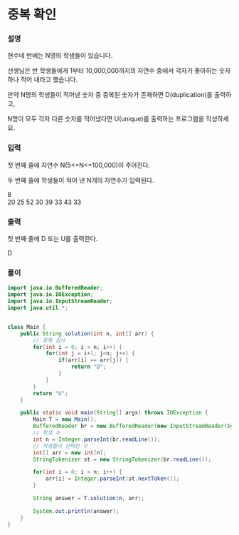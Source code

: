 # 중복 확인
### 설명
현수네 반에는 N명의 학생들이 있습니다.

선생님은 반 학생들에게 1부터 10,000,000까지의 자연수 중에서 각자가 좋아하는 숫자 하나 적어 내라고 했습니다.

만약 N명의 학생들이 적어낸 숫자 중 중복된 숫자가 존재하면 D(duplication)를 출력하고,

N명이 모두 각자 다른 숫자를 적어냈다면 U(unique)를 출력하는 프로그램을 작성하세요.
### 입력
첫 번째 줄에 자연수 N(5<=N<=100,000)이 주어진다.

두 번째 줄에 학생들이 적어 낸 N개의 자연수가 입력된다.
<p>8<br>
20 25 52 30 39 33 43 33
</p>

### 출력
첫 번째 줄에 D 또는 U를 출력한다.
<p>D</p>

### 풀이
```java
import java.io.BufferedReader;
import java.io.IOException;
import java.io.InputStreamReader;
import java.util.*;


class Main {
    public String solution(int n, int[] arr) {
        // 중복 검사
        for(int i = 0; i < n; i++) {
            for(int j = i+1; j<n; j++) {
                if(arr[i] == arr[j]) {
                    return "D";
                }
            }
        }
        return "U";
    }

    public static void main(String[] args) throws IOException {
        Main T = new Main();
        BufferedReader br = new BufferedReader(new InputStreamReader(System.in));
        // 학생 수
        int n = Integer.parseInt(br.readLine());
        // 학생들이 선택한 수
        int[] arr = new int[n];
        StringTokenizer st = new StringTokenizer(br.readLine());

        for(int i = 0; i < n; i++) {
            arr[i] = Integer.parseInt(st.nextToken());
        }

        String answer = T.solution(n, arr);

        System.out.println(answer);
    }
}

```